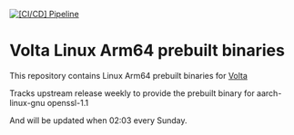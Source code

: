[![[CI/CD] Pipeline](https://github.com/MyneTop/volta/actions/workflows/trigger.yml/badge.svg)](https://github.com/MyneTop/volta/actions/workflows/trigger.yml)

# Volta Linux Arm64 prebuilt binaries

This repository contains Linux Arm64 prebuilt binaries for [Volta](https://github.com/volta-cli/volta)

Tracks upstream release weekly to provide the prebuilt binary for aarch-linux-gnu openssl-1.1

And will be updated when 02:03 every Sunday.

